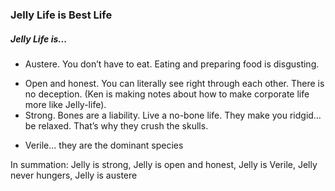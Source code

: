 ### Jelly Life is Best Life

##### Jelly Life is...
* Austere. You don’t have to eat. Eating and preparing food is disgusting. 
- Open and honest. You can literally see right through each other. There is no deception. (Ken is making notes about how to make corporate life more like Jelly-life).
- Strong. Bones are a liability. Live a no-bone life. They make you ridgid… be relaxed. That’s why they crush the skulls.
* Verile... they are the dominant species

In summation:
Jelly is strong, Jelly is open and honest, Jelly is Verile, Jelly never hungers, Jelly is austere